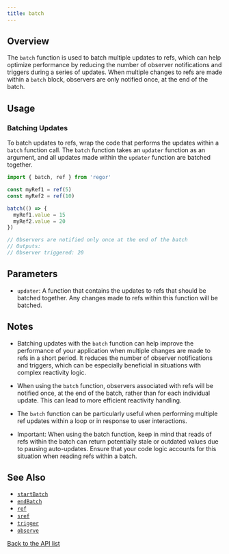 ```yaml
---
title: batch
---
```


## Overview

The `batch` function is used to batch multiple updates to refs, which can help optimize performance by reducing the number of observer notifications and triggers during a series of updates. When multiple changes to refs are made within a `batch` block, observers are only notified once, at the end of the batch.

## Usage

### Batching Updates

To batch updates to refs, wrap the code that performs the updates within a `batch` function call. The `batch` function takes an `updater` function as an argument, and all updates made within the `updater` function are batched together.

```ts
import { batch, ref } from 'regor'

const myRef1 = ref(5)
const myRef2 = ref(10)

batch(() => {
  myRef1.value = 15
  myRef2.value = 20
})

// Observers are notified only once at the end of the batch
// Outputs:
// Observer triggered: 20
```

## Parameters

- `updater`: A function that contains the updates to refs that should be batched together. Any changes made to refs within this function will be batched.

## Notes

- Batching updates with the `batch` function can help improve the performance of your application when multiple changes are made to refs in a short period. It reduces the number of observer notifications and triggers, which can be especially beneficial in situations with complex reactivity logic.

- When using the `batch` function, observers associated with refs will be notified once, at the end of the batch, rather than for each individual update. This can lead to more efficient reactivity handling.

- The `batch` function can be particularly useful when performing multiple ref updates within a loop or in response to user interactions.

- Important: When using the batch function, keep in mind that reads of refs within the batch can return potentially stale or outdated values due to pausing auto-updates. Ensure that your code logic accounts for this situation when reading refs within a batch.

## See Also

- [`startBatch`](/api/startBatch)
- [`endBatch`](/api/endBatch)
- [`ref`](/api/ref)
- [`sref`](/api/sref)
- [`trigger`](/api/trigger)
- [`observe`](/api/observe)

[Back to the API list](/api/)
